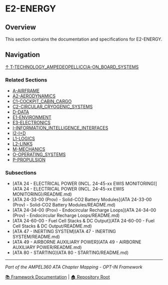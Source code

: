# E2-ENERGY

## Overview

This section contains the documentation and specifications for E2-ENERGY.

## Navigation

[↑ T-TECHNOLOGY_AMPEDEOPELLICCIA-ON_BOARD_SYSTEMS](../README.md)

### Related Sections

- [A-AIRFRAME](../A-AIRFRAME/README.md)
- [A2-AERODYNAMICS](../A2-AERODYNAMICS/README.md)
- [C1-COCKPIT_CABIN_CARGO](../C1-COCKPIT_CABIN_CARGO/README.md)
- [C2-CIRCULAR_CRYOGENIC_SYSTEMS](../C2-CIRCULAR_CRYOGENIC_SYSTEMS/README.md)
- [D-DATA](../D-DATA/README.md)
- [E1-ENVIRONMENT](../E1-ENVIRONMENT/README.md)
- [E3-ELECTRONICS](../E3-ELECTRONICS/README.md)
- [I-INFORMATION_INTELLIGENCE_INTERFACES](../I-INFORMATION_INTELLIGENCE_INTERFACES/README.md)
- [I2-I+D](../I2-I+D/README.md)
- [L1-LOGICS](../L1-LOGICS/README.md)
- [L2-LINKS](../L2-LINKS/README.md)
- [M-MECHANICS](../M-MECHANICS/README.md)
- [O-OPERATING_SYSTEMS](../O-OPERATING_SYSTEMS/README.md)
- [P-PROPULSION](../P-PROPULSION/README.md)

### Subsections

- [ATA 24 - ELECTRICAL POWER (INCL. 24-45-xx EWIS MONITORING)](ATA 24 - ELECTRICAL POWER (INCL. 24-45-xx EWIS MONITORING)/README.md)
- [ATA 24-33-00 (Prov) - Solid-CO2 Battery Modules](ATA 24-33-00 (Prov) - Solid-CO2 Battery Modules/README.md)
- [ATA 24-34-00 (Prov) - Endocircular Recharge Loops](ATA 24-34-00 (Prov) - Endocircular Recharge Loops/README.md)
- [ATA 24-60-00 - Fuel Cell Stacks & DC Output](ATA 24-60-00 - Fuel Cell Stacks & DC Output/README.md)
- [ATA 47 - INERTING SYSTEM](ATA 47 - INERTING SYSTEM/README.md)
- [ATA 49 - AIRBORNE AUXILIARY POWER](ATA 49 - AIRBORNE AUXILIARY POWER/README.md)
- [ATA 80 - STARTING](ATA 80 - STARTING/README.md)

---

*Part of the AMPEL360 ATA Chapter Mapping - OPT-IN Framework*

[📚 Framework Documentation](../../README.md) | [🏠 Repository Root](../../../README.md)
